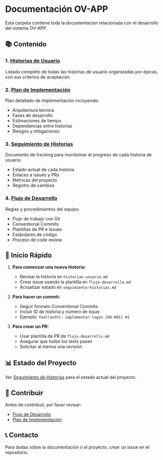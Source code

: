 # Documentación OV-APP

Esta carpeta contiene toda la documentación relacionada con el desarrollo del sistema OV-APP.

## 📚 Contenido

### 1. [Historias de Usuario](./historias-usuario.md)
Listado completo de todas las historias de usuario organizadas por épicas, con sus criterios de aceptación.

### 2. [Plan de Implementación](./plan-implementacion.md)
Plan detallado de implementación incluyendo:
- Arquitectura técnica
- Fases de desarrollo
- Estimaciones de tiempo
- Dependencias entre historias
- Riesgos y mitigaciones

### 3. [Seguimiento de Historias](./seguimiento-historias.md)
Documento de tracking para monitorear el progreso de cada historia de usuario:
- Estado actual de cada historia
- Enlaces a issues y PRs
- Métricas del proyecto
- Registro de cambios

### 4. [Flujo de Desarrollo](./flujo-desarrollo.md)
Reglas y procedimientos del equipo:
- Flujo de trabajo con Git
- Conventional Commits
- Plantillas de PR e Issues
- Estándares de código
- Proceso de code review

## 🚀 Inicio Rápido

1. **Para comenzar una nueva historia:**
   - Revisar la historia en `historias-usuario.md`
   - Crear issue usando la plantilla en `flujo-desarrollo.md`
   - Actualizar estado en `seguimiento-historias.md`

2. **Para hacer un commit:**
   - Seguir formato Conventional Commits
   - Incluir ID de historia y número de issue
   - Ejemplo: `feat(auth): implementar login [HU-001] #1`

3. **Para crear un PR:**
   - Usar plantilla de PR de `flujo-desarrollo.md`
   - Asegurar que todos los tests pasen
   - Solicitar al menos una revisión

## 📊 Estado del Proyecto

Ver [Seguimiento de Historias](./seguimiento-historias.md) para el estado actual del proyecto.

## 🤝 Contribuir

Antes de contribuir, por favor revisar:
- [Flujo de Desarrollo](./flujo-desarrollo.md)
- [Plan de Implementación](./plan-implementacion.md)

## 📞 Contacto

Para dudas sobre la documentación o el proyecto, crear un issue en el repositorio.